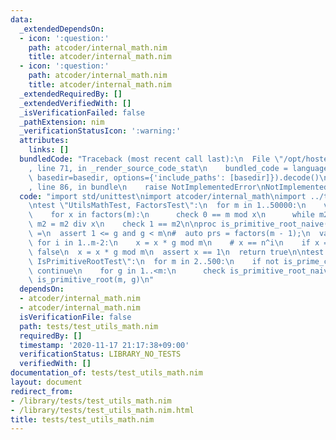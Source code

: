 ```yaml
---
data:
  _extendedDependsOn:
  - icon: ':question:'
    path: atcoder/internal_math.nim
    title: atcoder/internal_math.nim
  - icon: ':question:'
    path: atcoder/internal_math.nim
    title: atcoder/internal_math.nim
  _extendedRequiredBy: []
  _extendedVerifiedWith: []
  _isVerificationFailed: false
  _pathExtension: nim
  _verificationStatusIcon: ':warning:'
  attributes:
    links: []
  bundledCode: "Traceback (most recent call last):\n  File \"/opt/hostedtoolcache/Python/3.9.6/x64/lib/python3.9/site-packages/onlinejudge_verify/documentation/build.py\"\
    , line 71, in _render_source_code_stat\n    bundled_code = language.bundle(stat.path,\
    \ basedir=basedir, options={'include_paths': [basedir]}).decode()\n  File \"/opt/hostedtoolcache/Python/3.9.6/x64/lib/python3.9/site-packages/onlinejudge_verify/languages/nim.py\"\
    , line 86, in bundle\n    raise NotImplementedError\nNotImplementedError\n"
  code: "import std/unittest\nimport atcoder/internal_math\nimport ../test/utils/math\n\
    \ntest \"UtilsMathTest, FactorsTest\":\n  for m in 1..50000:\n    var m2 = m\n\
    \    for x in factors(m):\n      check 0 == m mod x\n      while m2 mod x == 0:\
    \ m2 = m2 div x\n    check 1 == m2\n\nproc is_primitive_root_naive(m, g:int):bool\
    \ =\n  assert 1 <= g and g < m\n#  auto prs = factors(m - 1);\n  var x = 1\n \
    \ for i in 1..m-2:\n    x = x * g mod m\n    # x == n^i\n    if x == 1: return\
    \ false\n  x = x * g mod m\n  assert x == 1\n  return true\n\ntest \"UtilsMathTest,\
    \ IsPrimitiveRootTest\":\n  for m in 2..500:\n    if not is_prime_constexpr(m):\
    \ continue\n    for g in 1..<m:\n      check is_primitive_root_naive(m, g) ==\
    \ is_primitive_root(m, g)\n"
  dependsOn:
  - atcoder/internal_math.nim
  - atcoder/internal_math.nim
  isVerificationFile: false
  path: tests/test_utils_math.nim
  requiredBy: []
  timestamp: '2020-11-17 21:17:38+09:00'
  verificationStatus: LIBRARY_NO_TESTS
  verifiedWith: []
documentation_of: tests/test_utils_math.nim
layout: document
redirect_from:
- /library/tests/test_utils_math.nim
- /library/tests/test_utils_math.nim.html
title: tests/test_utils_math.nim
---
```

